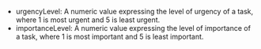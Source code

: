 - urgencyLevel: A numeric value expressing the level of urgency of a task, where 1 is most urgent and 5 is least urgent.
- importanceLevel: A numeric value expressing the level of importance of a task, where 1 is most important and 5 is least important.
